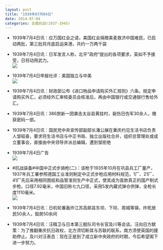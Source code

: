 ```yaml
---
layout: post
title: "1939年07月04日"
date: 2014-07-04
categories: 全面抗战(1937-1945)
---
```


<meta name="referrer" content="no-referrer" />

- 1939年7月4日讯：应万国红会之请，美国红会捐赠美麦救济中国难民，已启动两批，第三批将月底启运来港，共约一万两千袋 

- 1939年7月4日讯：日军发言人称，北平”政府“提出的各项要求，英如不予接受，日将动用武力。 <br/><img src="https://ww1.sinaimg.cn/large/aca367d8jw1ei1420bf5xj20fv05wmz0.jpg" />

- 1939年7月4日申报社评：美国独立与中美 <br/><img src="https://ww3.sinaimg.cn/large/aca367d8jw1ei12bm4fxpj20rd0yuhbl.jpg" />

- 1939年7月4日讯：财政部公布《进口物品申请购买外汇规则》六条。规定申请购买外汇，必须经外汇审核委员会核准后，再由中国银行或交通银行售给外汇。 

- 1939年7月4日讯：386旅新一团袭击太谷县黄挂村，毙伤日伪军30余人，缴获密码一部。 

- 1939年7月4日讯：国民党中央宣传部副部长潘公展在重庆约见生活书店负责人邹韬奋，要求将生活书店与中正书局、独立出版社合并，组织总管理处或成立董事会，直接由中央领导并派总编辑，遭到邹拒绝 

- 1939年7月4日广告 <br/><img src="https://ww2.sinaimg.cn/large/aca367d8jw1ei0kzamt10j20ji0h0tdp.jpg" />

- #抗战装备#中国中正式步骑枪(二)：该枪于1935年10月在巩县兵工厂量产，1937年兵工署参照德国工业准则制定中正式步枪应用材料规范，1厂、21厂、41厂先后采用相同图纸和品管准则生产中正式，使其成为首款真正的国产制式步枪。口径7.92毫米，中国旧称七九口径，采用5发内藏式弹仓供弹，全枪长度1110毫米。 <br/><img src="https://ww2.sinaimg.cn/large/aca367d8jw1ei0j8uyoxcj20go0jn426.jpg" />

- 1939年7月4日讯：日机轮番轰炸江苏高邮县东坝、下坝、周城等镇，炸死居民50余人，毁房50余间 

- 1939年7月4日讯：汪精卫与日本第三舰队司令长官及川等会谈。汪向日方献策：为了推翻重庆抗日政权，北方须切断其与苏联的联系，南方须使英国的援助停止。及川对汪表态：现在正是到了成立新中央政府的时期，今后希望阁下进一步努力。 

